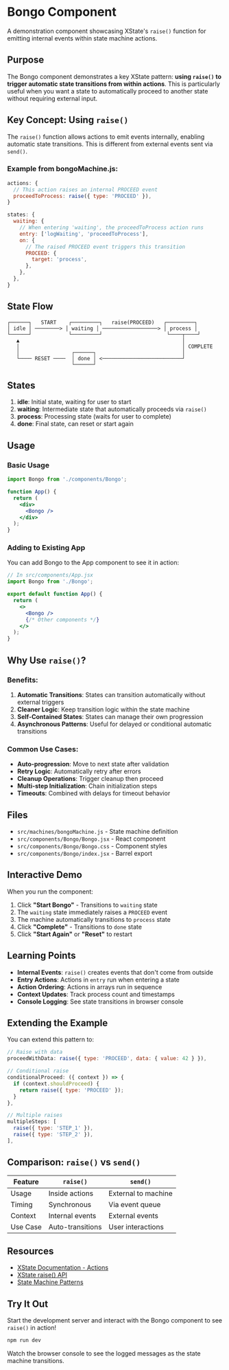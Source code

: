 # Bongo Component

A demonstration component showcasing XState's `raise()` function for emitting internal events within state machine actions.

## Purpose

The Bongo component demonstrates a key XState pattern: **using `raise()` to trigger automatic state transitions from within actions**. This is particularly useful when you want a state to automatically proceed to another state without requiring external input.

## Key Concept: Using `raise()`

The `raise()` function allows actions to emit events internally, enabling automatic state transitions. This is different from external events sent via `send()`.

### Example from bongoMachine.js:

```javascript
actions: {
  // This action raises an internal PROCEED event
  proceedToProcess: raise({ type: 'PROCEED' }),
}

states: {
  waiting: {
    // When entering 'waiting', the proceedToProcess action runs
    entry: ['logWaiting', 'proceedToProcess'],
    on: {
      // The raised PROCEED event triggers this transition
      PROCEED: {
        target: 'process',
      },
    },
  },
}
```

## State Flow

```
┌──────┐   START    ┌─────────┐   raise(PROCEED)   ┌─────────┐
│ idle │ ────────> │ waiting │ ──────────────────> │ process │
└──────┘            └─────────┘                     └────┬────┘
   ▲                                                     │
   │                                                     │ COMPLETE
   │                 ┌──────┐                            │
   └──── RESET ────  │ done │ <──────────────────────────┘
                     └──────┘
```

## States

1. **idle**: Initial state, waiting for user to start
2. **waiting**: Intermediate state that automatically proceeds via `raise()`
3. **process**: Processing state (waits for user to complete)
4. **done**: Final state, can reset or start again

## Usage

### Basic Usage

```jsx
import Bongo from './components/Bongo';

function App() {
  return (
    <div>
      <Bongo />
    </div>
  );
}
```

### Adding to Existing App

You can add Bongo to the App component to see it in action:

```jsx
// In src/components/App.jsx
import Bongo from './Bongo';

export default function App() {
  return (
    <>
      <Bongo />
      {/* Other components */}
    </>
  );
}
```

## Why Use `raise()`?

### Benefits:

1. **Automatic Transitions**: States can transition automatically without external triggers
2. **Cleaner Logic**: Keep transition logic within the state machine
3. **Self-Contained States**: States can manage their own progression
4. **Asynchronous Patterns**: Useful for delayed or conditional automatic transitions

### Common Use Cases:

- **Auto-progression**: Move to next state after validation
- **Retry Logic**: Automatically retry after errors
- **Cleanup Operations**: Trigger cleanup then proceed
- **Multi-step Initialization**: Chain initialization steps
- **Timeouts**: Combined with delays for timeout behavior

## Files

- `src/machines/bongoMachine.js` - State machine definition
- `src/components/Bongo/Bongo.jsx` - React component
- `src/components/Bongo/Bongo.css` - Component styles
- `src/components/Bongo/index.jsx` - Barrel export

## Interactive Demo

When you run the component:

1. Click **"Start Bongo"** - Transitions to `waiting` state
2. The `waiting` state immediately raises a `PROCEED` event
3. The machine automatically transitions to `process` state
4. Click **"Complete"** - Transitions to `done` state
5. Click **"Start Again"** or **"Reset"** to restart

## Learning Points

- **Internal Events**: `raise()` creates events that don't come from outside
- **Entry Actions**: Actions in `entry` run when entering a state
- **Action Ordering**: Actions in arrays run in sequence
- **Context Updates**: Track process count and timestamps
- **Console Logging**: See state transitions in browser console

## Extending the Example

You can extend this pattern to:

```javascript
// Raise with data
proceedWithData: raise({ type: 'PROCEED', data: { value: 42 } }),

// Conditional raise
conditionalProceed: ({ context }) => {
  if (context.shouldProceed) {
    return raise({ type: 'PROCEED' });
  }
},

// Multiple raises
multipleSteps: [
  raise({ type: 'STEP_1' }),
  raise({ type: 'STEP_2' }),
],
```

## Comparison: `raise()` vs `send()`

| Feature | `raise()` | `send()` |
|---------|-----------|----------|
| Usage | Inside actions | External to machine |
| Timing | Synchronous | Via event queue |
| Context | Internal events | External events |
| Use Case | Auto-transitions | User interactions |

## Resources

- [XState Documentation - Actions](https://stately.ai/docs/actions)
- [XState raise() API](https://stately.ai/docs/actions#raise-action)
- [State Machine Patterns](https://stately.ai/docs/patterns)

## Try It Out

Start the development server and interact with the Bongo component to see `raise()` in action!

```bash
npm run dev
```

Watch the browser console to see the logged messages as the state machine transitions.
